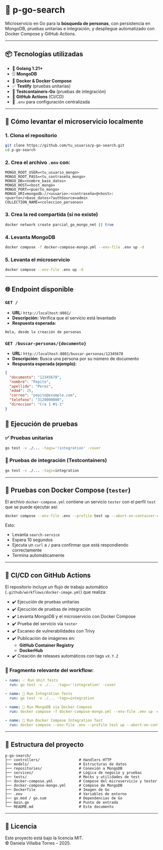 # 🧩 p-go-search

Microservicio en Go para la **búsqueda de personas**, con persistencia en MongoDB, pruebas unitarias e integración, y despliegue automatizado con Docker Compose y GitHub Actions.

---

## 📦 Tecnologías utilizadas

- 🧠 **Golang 1.21+**
- 🗄️ **MongoDB**
- 🐳 **Docker & Docker Compose**
- ✅ **Testify** (pruebas unitarias)
- 🧪 **Testcontainers-Go** (pruebas de integración)
- 🔁 **GitHub Actions** (CI/CD)
- 🔐 `.env` para configuración centralizada

---

## 🚀 Cómo levantar el microservicio localmente

### 1. Clona el repositorio

```bash
git clone https://github.com/tu_usuario/p-go-search.git
cd p-go-search
```

### 2. Crea el archivo `.env` con:

```env
MONGO_ROOT_USER=<tu_usuario_mongo>
MONGO_ROOT_PASS=<tu_contraseña_mongo>
MONGO_DB=<nombre_base_datos>
MONGO_HOST=<host_mongo>
MONGO_PORT=<puerto_mongo>
MONGO_URI=mongodb://<usuario>:<contraseña>@<host>:<puerto>/<base_datos>?authSource=admin
COLLECTION_NAME=<coleccion_personas>
```

### 3. Crea la red compartida (si no existe)

```bash
docker network create parcial_go_mongo_net || true
```

### 4. Levanta MongoDB

```bash
docker compose -f docker-compose-mongo.yml --env-file .env up -d
```

### 5. Levanta el microservicio

```bash
docker compose --env-file .env up -d
```

---

## 🌐 Endpoint disponible

### `GET /`

- **URL:** `http://localhost:8081/`
- **Descripción:** Verifica que el servicio está levantado
- **Respuesta esperada:**

```text
Hola, desde la creación de personas
```

### `GET /buscar-personas/{documento}`

- **URL:** `http://localhost:8081/buscar-personas/12345678`
- **Descripción:** Busca una persona por su número de documento
- **Respuesta esperada (ejemplo):**

```json
{
  "documento": "12345678",
  "nombre": "Pepito",
  "apellido": "Perez",
  "edad": 25,
  "correo": "pepito@example.com",
  "telefono": "3120000000",
  "direccion": "Cra 1 #1-1"
}

```

## 🧪 Ejecución de pruebas

### ✅ Pruebas unitarias

```bash
go test -v ./... -tags='!integration' -cover
```

### 🧪 Pruebas de integración (Testcontainers)

```bash
go test -v ./... -tags=integration
```

---

## 🧪 Pruebas con Docker Compose (`tester`)

El archivo `docker-compose.yml` contiene un servicio `tester` con el perfil `test` que se puede ejecutar así:

```bash
docker compose --env-file .env --profile test up --abort-on-container-exit
```

Esto:

- Levanta `search-service`
- Espera 10 segundos
- Ejecuta un `curl` a `/` para confirmar que está respondiendo correctamente
- Termina automáticamente

---

## 🔁 CI/CD con GitHub Actions

El repositorio incluye un flujo de trabajo automático (`.github/workflows/docker-image.yml`) que realiza:

- ✔️ Ejecución de pruebas unitarias
- ✔️ Ejecución de pruebas de integración
- ✔️ Levanta MongoDB y el microservicio con Docker Compose
- ✔️ Prueba del servicio vía `tester`
- ✔️ Escaneo de vulnerabilidades con Trivy
- ✔️ Publicación de imágenes en:
  - **GitHub Container Registry**
  - **DockerHub**
- ✔️ Creación de releases automáticos con tags `vX.Y.Z`

### 📄 Fragmento relevante del workflow:

```yaml
- name: ✅ Run Unit Tests
  run: go test -v ./... -tags='!integration' -cover

- name: 🧪 Run Integration Tests
  run: go test -v ./... -tags=integration

- name: 🧱 Run MongoDB via Docker Compose
  run: docker compose -f docker-compose-mongo.yml --env-file .env up -d

- name: 🔁 Run Docker Compose Integration Test
  run: docker compose --env-file .env --profile test up --abort-on-container-exit
```

---

## 📁 Estructura del proyecto

```
p-go-search/
├── controllers/                  # Handlers HTTP
├── models/                       # Estructuras de datos
├── repositories/                 # Conexión a MongoDB
├── services/                     # Lógica de negocio y pruebas
├── tests/                        # Mocks y utilidades de test
├── docker-compose.yml            # Compose del microservicio y tester
├── docker-compose-mongo.yml      # Compose de MongoDB
├── Dockerfile                    # Imagen de Go
├── .env                          # Variables de entorno
├── go.mod / go.sum               # Dependencias de Go
├── main.go                       # Punto de entrada
└── README.md                     # Este documento
```

---

## 📜 Licencia

Este proyecto está bajo la licencia MIT.  
© Daniela Villalba Torres – 2025.